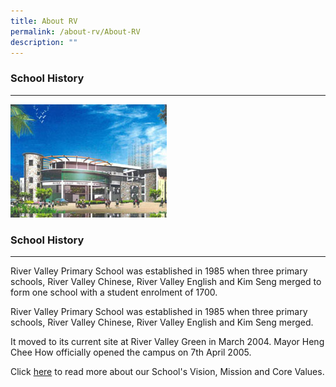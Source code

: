 ```yaml
---
title: About RV
permalink: /about-rv/About-RV
description: ""
---
```

### School History
--------------

![](/images/About%20RV/history_school.jpg)

### School History
--------------

  
River Valley Primary School was established in 1985 when three primary schools, River Valley Chinese, River Valley English and Kim Seng merged to form one school with a student enrolment of 1700.

River Valley Primary School was established in 1985 when three primary schools, River Valley Chinese, River Valley English and Kim Seng merged.

It moved to its current site at River Valley Green in March 2004. Mayor Heng Chee How officially opened the campus on 7th April 2005.

Click [here](https://rivervalleypri.moe.edu.sg/about-rv/vision-mission-n-values) to read more about our School's Vision, Mission and Core Values.